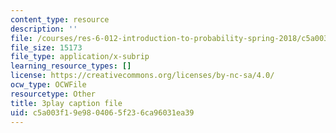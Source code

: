 ```yaml
---
content_type: resource
description: ''
file: /courses/res-6-012-introduction-to-probability-spring-2018/c5a003f19e9804065f236ca96031ea39_4CkWjk40TBY.srt
file_size: 15173
file_type: application/x-subrip
learning_resource_types: []
license: https://creativecommons.org/licenses/by-nc-sa/4.0/
ocw_type: OCWFile
resourcetype: Other
title: 3play caption file
uid: c5a003f1-9e98-0406-5f23-6ca96031ea39
---
```

